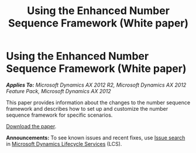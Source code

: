 ﻿---
title: Using the Enhanced Number Sequence Framework (White paper)
TOCTitle: Using the Enhanced Number Sequence Framework
ms:assetid: d7fbe81d-fcff-4fd9-8f87-4be94484b549
ms:mtpsurl: https://technet.microsoft.com/en-us/library/Hh272879(v=AX.60)
ms:contentKeyID: 36584403
ms.date: 04/18/2014
mtps_version: v=AX.60
---

# Using the Enhanced Number Sequence Framework (White paper) 


_**Applies To:** Microsoft Dynamics AX 2012 R2, Microsoft Dynamics AX 2012 Feature Pack, Microsoft Dynamics AX 2012_

This paper provides information about the changes to the number sequence framework and describes how to set up and customize the number sequence framework for specific scenarios.

[Download the paper](http://go.microsoft.com/fwlink/?linkid=213124).

  
**Announcements:** To see known issues and recent fixes, use [Issue search](http://go.microsoft.com/fwlink/?linkid=389258) in [Microsoft Dynamics Lifecycle Services](http://go.microsoft.com/fwlink/?linkid=306505) (LCS).

